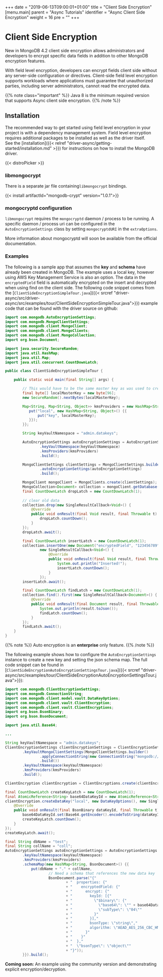 +++
date = "2019-06-13T09:00:01+01:00"
title = "Client Side Encryption"
[menu.main]
  parent = "Async Tutorials"
  identifier = "Async Client Side Encryption"
  weight = 16
  pre = "<i class='fa fa-lock'></i>"
+++

# Client Side Encryption

New in MongoDB 4.2 client side encryption allows administrators and developers to encrypt specific data fields in addition to other
MongoDB encryption features.

With field level encryption, developers can encrypt fields client side without any server-side 
configuration or directives. Client-side field level encryption supports workloads where applications must guarantee that 
unauthorized parties, including server administrators, cannot read the encrypted data.

{{% note class="important" %}}
Java 8 is the minimum required version that supports Async client side encryption. 
{{% /note %}}

## Installation

The recommended way to get started using field level encryption in your project is with a dependency management system. 
Field level encryption requires additional packages to be installed as well as the driver itself.  
See the [installation]({{< relref "driver-async/getting-started/installation.md" >}}) for instructions on how to install the MongoDB driver. 

{{< distroPicker >}}

### libmongocrypt

There is a separate jar file containing`libmongocrypt` bindings.

{{< install artifactId="mongodb-crypt" version="1.0.1">}}

### mongocryptd configuration

`libmongocrypt` requires the `mongocryptd` daemon / process to be running. A specific daemon / process uri can be configured in the 
`AutoEncryptionSettings` class by setting `mongocryptdURI` in the `extraOptions`.

More information about mongocryptd will soon be available from the official documentation.


### Examples

The following is a sample app that assumes the **key** and **schema** have already been created in MongoDB. The example uses a local key,
however using AWS Key Management Service is also an option. The data in the `encryptedField` field is automatically encrypted on the
insert and decrypted when using find on the client side. The following code snippet comes from the 
[`ClientSideEncryptionSimpleTour.java`]({{< srcref "driver-async/src/driver-async/src/examples/tour/ClientSideEncryptionSimpleTour.java">}}) example code
that can be found with the driver source on github:

```java
import com.mongodb.AutoEncryptionSettings;
import com.mongodb.MongoClientSettings;
import com.mongodb.client.MongoClient;
import com.mongodb.client.MongoClients;
import com.mongodb.client.MongoCollection;
import org.bson.Document;

import java.security.SecureRandom;
import java.util.HashMap;
import java.util.Map;
import java.util.concurrent.CountDownLatch;

public class ClientSideEncryptionSimpleTour {

    public static void main(final String[] args) {

        // This would have to be the same master key as was used to create the encryption key
        final byte[] localMasterKey = new byte[96];
        new SecureRandom().nextBytes(localMasterKey);

        Map<String, Map<String, Object>> kmsProviders = new HashMap<String, Map<String, Object>>() {{
           put("local", new HashMap<String, Object>() {{
               put("key", localMasterKey);
           }});
        }};

        String keyVaultNamespace = "admin.datakeys";

        AutoEncryptionSettings autoEncryptionSettings = AutoEncryptionSettings.builder()
                .keyVaultNamespace(keyVaultNamespace)
                .kmsProviders(kmsProviders)
                .build();

        MongoClientSettings clientSettings = MongoClientSettings.builder()
                .autoEncryptionSettings(autoEncryptionSettings)
                .build();

        MongoClient mongoClient = MongoClients.create(clientSettings);
        MongoCollection<Document> collection = mongoClient.getDatabase("test").getCollection("coll");
        final CountDownLatch dropLatch = new CountDownLatch(1);
        
        // clear old data
        collection.drop(new SingleResultCallback<Void>() {
            @Override
            public void onResult(final Void result, final Throwable t) {
                dropLatch.countDown();
            }
        });
        dropLatch.await();

        final CountDownLatch insertLatch = new CountDownLatch(1);
        collection.insertOne(new Document("encryptedField", "123456789"),
                new SingleResultCallback<Void>() {
                    @Override
                    public void onResult(final Void result, final Throwable t) {
                        System.out.println("Inserted!");
                        insertLatch.countDown();
                    }
                });
        insertLatch.await();

        final CountDownLatch findLatch = new CountDownLatch(1);
        collection.find().first(new SingleResultCallback<Document>() {
            @Override
            public void onResult(final Document result, final Throwable t) {
                System.out.println(result.toJson());
                findLatch.countDown();
            }
        });
        findLatch.await();
    }
}
```

{{% note %}}
Auto encryption is an **enterprise** only feature.
{{% /note %}}

The following example shows how to configure the `AutoEncryptionSettings` instance to create a new key and setting the json schema map.
The full code snippet can be found in 
[`ClientSideEncryptionAutoEncryptionSettingsTour.java`]({{< srcref "driver-async/src/examples/tour/ClientSideEncryptionAutoEncryptionSettingsTour.java">}}):

```java
import com.mongodb.ClientEncryptionSettings;
import com.mongodb.ConnectionString;
import com.mongodb.client.model.vault.DataKeyOptions;
import com.mongodb.client.vault.ClientEncryption;
import com.mongodb.client.vault.ClientEncryptions;
import org.bson.BsonBinary;
import org.bson.BsonDocument;

import java.util.Base64;

...

String keyVaultNamespace = "admin.datakeys";
ClientEncryptionSettings clientEncryptionSettings = ClientEncryptionSettings.builder()
        .keyVaultMongoClientSettings(MongoClientSettings.builder()
                .applyConnectionString(new ConnectionString("mongodb://localhost"))
                .build())
        .keyVaultNamespace(keyVaultNamespace)
        .kmsProviders(kmsProviders)
        .build();

ClientEncryption clientEncryption = ClientEncryptions.create(clientEncryptionSettings);

final CountDownLatch createKeyLatch = new CountDownLatch(1);
final AtomicReference<String> base64DataKeyId = new AtomicReference<String>();
clientEncryption.createDataKey("local", new DataKeyOptions(), new SingleResultCallback<BsonBinary>() {
    @Override
    public void onResult(final BsonBinary dataKeyId, final Throwable t) {
        base64DataKeyId.set(Base64.getEncoder().encodeToString(dataKeyId.getData()));
        createKeyLatch.countDown();
    }
});
createKeyLatch.await();

final String dbName = "test";
final String collName = "coll";
AutoEncryptionSettings autoEncryptionSettings = AutoEncryptionSettings.builder()
        .keyVaultNamespace(keyVaultNamespace)
        .kmsProviders(kmsProviders)
        .schemaMap(new HashMap<String, BsonDocument>() {{
            put(dbName + "." + collName,
                    // Need a schema that references the new data key
                    BsonDocument.parse("{"
                            + "  properties: {"
                            + "    encryptedField: {"
                            + "      encrypt: {"
                            + "        keyId: [{"
                            + "          \"$binary\": {"
                            + "            \"base64\": \"" + base64DataKeyId + "\","
                            + "            \"subType\": \"04\""
                            + "          }"
                            + "        }],"
                            + "        bsonType: \"string\","
                            + "        algorithm: \"AEAD_AES_256_CBC_HMAC_SHA_512-Deterministic\""
                            + "      }"
                            + "    }"
                            + "  },"
                            + "  \"bsonType\": \"object\""
                            + "}"));
        }}).build();
```

**Coming soon:** An example using the community version and demonstrating explicit encryption/decryption.
